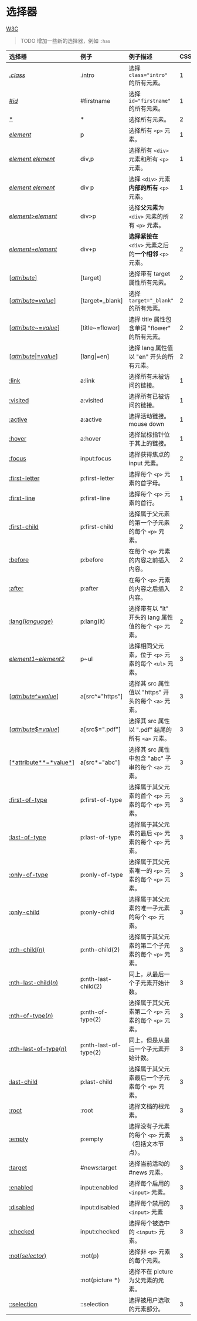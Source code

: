 # 选择器

[W3C](https://www.w3school.com.cn/cssref/css_selectors.asp)

> TODO 增加一些新的选择器，例如 `:has`

| 选择器                                                                                             | 例子                  | 例子描述                                                   | CSS |
| :------------------------------------------------------------------------------------------------- | :-------------------- | :--------------------------------------------------------- | --- |
| [._class_](https://www.w3school.com.cn/cssref/selector_class.asp)                                  | .intro                | 选择 `class="intro"` 的所有元素。                          | 1   |
| [#_id_](https://www.w3school.com.cn/cssref/selector_id.asp)                                        | #firstname            | 选择 `id="firstname"` 的所有元素。                         | 1   |
| [\*](https://www.w3school.com.cn/cssref/selector_all.asp)                                          | \*                    | 选择所有元素。                                             | 2   |
| [_element_](https://www.w3school.com.cn/cssref/selector_element.asp)                               | p                     | 选择所有 `<p>` 元素。                                      | 1   |
| [_element_,_element_](https://www.w3school.com.cn/cssref/selector_element_comma.asp)               | div,p                 | 选择所有 `<div>` 元素和所有 `<p>` 元素。                   | 1   |
| [_element_ _element_](https://www.w3school.com.cn/cssref/selector_element_element.asp)             | div p                 | 选择 `<div>` 元素**内部的所有** `<p>` 元素。               | 1   |
| [_element_>_element_](https://www.w3school.com.cn/cssref/selector_element_gt.asp)                  | div>p                 | 选择**父元素**为 `<div>` 元素的所有 `<p>` 元素。           | 2   |
| [_element_+_element_](https://www.w3school.com.cn/cssref/selector_element_plus.asp)                | div+p                 | **选择紧接在** `<div>` 元素之后的**一个相邻** `<p>` 元素。 | 2   |
| [[_attribute_\]](https://www.w3school.com.cn/cssref/selector_attribute.asp)                        | [target]              | 选择带有 target 属性所有元素。                             | 2   |
| [[_attribute_=_value_\]](https://www.w3school.com.cn/cssref/selector_attribute_value.asp)          | [target=_blank]       | 选择 `target="_blank"` 的所有元素。                        | 2   |
| [[_attribute_~=_value_\]](https://www.w3school.com.cn/cssref/selector_attribute_value_contain.asp) | [title~=flower]       | 选择 title 属性包含单词 "flower" 的所有元素。              | 2   |
| [[_attribute_\|=_value_\]](https://www.w3school.com.cn/cssref/selector_attribute_value_start.asp)  | [lang\|=en]           | 选择 lang 属性值以 "en" 开头的所有元素。                   | 2   |
| [:link](https://www.w3school.com.cn/cssref/selector_link.asp)                                      | a:link                | 选择所有未被访问的链接。                                   | 1   |
| [:visited](https://www.w3school.com.cn/cssref/selector_visited.asp)                                | a:visited             | 选择所有已被访问的链接。                                   | 1   |
| [:active](https://www.w3school.com.cn/cssref/selector_active.asp)                                  | a:active              | 选择活动链接。mouse down                                   | 1   |
| [:hover](https://www.w3school.com.cn/cssref/selector_hover.asp)                                    | a:hover               | 选择鼠标指针位于其上的链接。                               | 1   |
| [:focus](https://www.w3school.com.cn/cssref/selector_focus.asp)                                    | input:focus           | 选择获得焦点的 input 元素。                                | 2   |
| [:first-letter](https://www.w3school.com.cn/cssref/selector_first-letter.asp)                      | p:first-letter        | 选择每个 `<p>` 元素的首字母。                              | 1   |
| [:first-line](https://www.w3school.com.cn/cssref/selector_first-line.asp)                          | p:first-line          | 选择每个 `<p>` 元素的首行。                                | 1   |
| [:first-child](https://www.w3school.com.cn/cssref/selector_first-child.asp)                        | p:first-child         | 选择属于父元素的第一个子元素的每个 `<p>` 元素。            | 2   |
| [:before](https://www.w3school.com.cn/cssref/selector_before.asp)                                  | p:before              | 在每个 `<p>` 元素的内容之前插入内容。                      | 2   |
| [:after](https://www.w3school.com.cn/cssref/selector_after.asp)                                    | p:after               | 在每个 `<p>` 元素的内容之后插入内容。                      | 2   |
| [:lang(_language_)](https://www.w3school.com.cn/cssref/selector_lang.asp)                          | p:lang(it)            | 选择带有以 "it" 开头的 lang 属性值的每个 `<p>` 元素。      | 2   |
| [_element1_~_element2_](https://www.w3school.com.cn/cssref/selector_gen_sibling.asp)               | p~ul                  | 选择相同父元素，位于 `<p>` 元素的每个 `<ul>` 元素。        | 3   |
| [[_attribute_^=_value_\]](https://www.w3school.com.cn/cssref/selector_attr_begin.asp)              | a[src^="https"]       | 选择其 src 属性值以 "https" 开头的每个 `<a>` 元素。        | 3   |
| [[_attribute_\$=_value_\]](https://www.w3school.com.cn/cssref/selector_attr_end.asp)               | a[src$=".pdf"]        | 选择其 src 属性以 ".pdf" 结尾的所有 `<a>` 元素。           | 3   |
| [[*attribute\*\*=*value\*\]](https://www.w3school.com.cn/cssref/selector_attr_contain.asp)         | a[src*="abc"]         | 选择其 src 属性中包含 "abc" 子串的每个 `<a>` 元素。        | 3   |
| [:first-of-type](https://www.w3school.com.cn/cssref/selector_first-of-type.asp)                    | p:first-of-type       | 选择属于其父元素的首个 `<p>` 元素的每个 `<p>` 元素。       | 3   |
| [:last-of-type](https://www.w3school.com.cn/cssref/selector_last-of-type.asp)                      | p:last-of-type        | 选择属于其父元素的最后 `<p>` 元素的每个 `<p>` 元素。       | 3   |
| [:only-of-type](https://www.w3school.com.cn/cssref/selector_only-of-type.asp)                      | p:only-of-type        | 选择属于其父元素唯一的 `<p>` 元素的每个 `<p>` 元素。       | 3   |
| [:only-child](https://www.w3school.com.cn/cssref/selector_only-child.asp)                          | p:only-child          | 选择属于其父元素的唯一子元素的每个 `<p>` 元素。            | 3   |
| [:nth-child(_n_)](https://www.w3school.com.cn/cssref/selector_nth-child.asp)                       | p:nth-child(2)        | 选择属于其父元素的第二个子元素的每个 `<p>` 元素。          | 3   |
| [:nth-last-child(_n_)](https://www.w3school.com.cn/cssref/selector_nth-last-child.asp)             | p:nth-last-child(2)   | 同上，从最后一个子元素开始计数。                           | 3   |
| [:nth-of-type(_n_)](https://www.w3school.com.cn/cssref/selector_nth-of-type.asp)                   | p:nth-of-type(2)      | 选择属于其父元素第二个 `<p>` 元素的每个 `<p>` 元素。       | 3   |
| [:nth-last-of-type(_n_)](https://www.w3school.com.cn/cssref/selector_nth-last-of-type.asp)         | p:nth-last-of-type(2) | 同上，但是从最后一个子元素开始计数。                       | 3   |
| [:last-child](https://www.w3school.com.cn/cssref/selector_last-child.asp)                          | p:last-child          | 选择属于其父元素最后一个子元素每个 `<p>` 元素。            | 3   |
| [:root](https://www.w3school.com.cn/cssref/selector_root.asp)                                      | :root                 | 选择文档的根元素。                                         | 3   |
| [:empty](https://www.w3school.com.cn/cssref/selector_empty.asp)                                    | p:empty               | 选择没有子元素的每个 `<p>` 元素（包括文本节点）。          | 3   |
| [:target](https://www.w3school.com.cn/cssref/selector_target.asp)                                  | #news:target          | 选择当前活动的 #news 元素。                                | 3   |
| [:enabled](https://www.w3school.com.cn/cssref/selector_enabled.asp)                                | input:enabled         | 选择每个启用的 `<input>` 元素。                            | 3   |
| [:disabled](https://www.w3school.com.cn/cssref/selector_disabled.asp)                              | input:disabled        | 选择每个禁用的 `<input>` 元素                              | 3   |
| [:checked](https://www.w3school.com.cn/cssref/selector_checked.asp)                                | input:checked         | 选择每个被选中的 `<input>` 元素。                          | 3   |
| [:not(_selector_)](https://www.w3school.com.cn/cssref/selector_not.asp)                            | :not(p)               | 选择非 `<p>` 元素的每个元素。                              | 3   |
|                                                                                                    | :not(picture \*)      | 选择不在 picture 为父元素的元素。                          |     |
| [::selection](https://www.w3school.com.cn/cssref/selector_selection.asp)                           | ::selection           | 选择被用户选取的元素部分。                                 | 3   |
